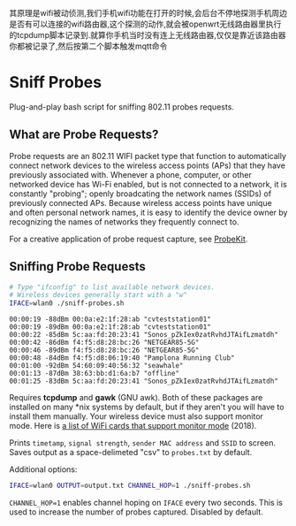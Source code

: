 
其原理是wifi被动侦测,我们手机wifi功能在打开的时候,会后台不停地探测手机周边是否有可以连接的wifi路由器,这个探测的动作,就会被openwrt无线路由器里执行的tcpdump脚本记录到.就算你手机当时没有连上无线路由器,仅仅是靠近该路由器你都被记录了,然后按第二个脚本触发mqtt命令

# Sniff Probes

Plug-and-play bash script for sniffing 802.11 probes requests. 

## What are Probe Requests?

Probe requests are an 802.11 WIFI packet type that function to automatically connect network devices to the wireless access points (APs) that they have previously associated with. Whenever a phone, computer, or other networked device has Wi-Fi enabled, but is not connected to a network, it is constantly "probing"; openly broadcating the network names (SSIDs) of previously connected APs. Because wireless access points have unique and often personal network names, it is easy to identify the device owner by recognizing the names of networks they frequently connect to.

For a creative application of probe request capture, see [ProbeKit](https://github.com/brannondorsey/ProbeKit). 

## Sniffing Probe Requests

```bash
# Type "ifconfig" to list available network devices.
# Wireless devices generally start with a "w"
IFACE=wlan0 ./sniff-probes.sh
```

```
00:00:19 -88dBm 00:0a:e2:1f:28:ab "cvteststation01"
00:00:19 -89dBm 00:0a:e2:1f:28:ab "cvteststation01"
00:00:22 -85dBm 5c:aa:fd:20:23:41 "Sonos_pZkIex0zatRvhdJTAifLzmatdh"
00:00:42 -86dBm f4:f5:d8:28:bc:26 "NETGEAR85-5G"
00:00:46 -89dBm f4:f5:d8:28:bc:26 "NETGEAR85-5G"
00:00:48 -84dBm f4:f5:d8:06:19:40 "Pamplona Running Club"
00:01:00 -92dBm 54:60:09:40:56:32 "seawhale"
00:01:13 -87dBm 38:63:bb:d1:6a:b7 "offline"
00:01:25 -83dBm 5c:aa:fd:20:23:41 "Sonos_pZkIex0zatRvhdJTAifLzmatdh"
```
Requires **tcpdump** and **gawk** (GNU awk). Both of these packages are installed on many *nix systems by default, but if they aren't you will have to install them manually. Your wireless device must also support monitor mode. Here is [a list of WiFi cards that support monitor mode](https://www.wirelesshack.org/best-kali-linux-compatible-usb-adapter-dongles-2016.html) (2018).

Prints `timetamp`, `signal strength`, `sender MAC address` and `SSID` to screen. Saves output as a space-delimeted "csv" to `probes.txt` by default.

Additional options:

```bash
IFACE=wlan0 OUTPUT=output.txt CHANNEL_HOP=1 ./sniff-probes.sh
```

`CHANNEL_HOP=1` enables channel hoping on `IFACE` every two seconds. This is used to increase the number of probes captured. Disabled by default.
